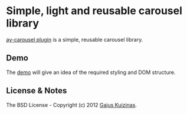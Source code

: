 # Simple, light and reusable carousel library

[ay-carousel plugin](https://github.com/anuary/ay-carousel/) is a simple, reusable carousel library.

## Demo

The [demo](https://dev.anuary.com/e12e6e59-daac-5c27-ade3-b0a1ecfde542/) will give an idea of the required styling and DOM structure.

## License & Notes

The BSD License - Copyright (c) 2012 [Gajus Kuizinas](http://anuary.com/gajus).